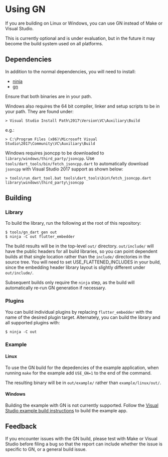 # Using GN

If you are building on Linux or Windows, you can use GN instead of Make or
Visual Studio.

This is currently optional and is under evaluation, but in the future it may
become the build system used on all platforms.

## Dependencies

In addition to the normal dependencies, you will need to install:
* [ninja](https://github.com/ninja-build/ninja/wiki/Pre-built-Ninja-packages)
* [gn](https://gn.googlesource.com/gn/)

Ensure that both binaries are in your path.

Windows also requires the 64 bit compiler, linker and setup scripts to be in
your path. They are found under:

```
> Visual Studio Install Path\2017\Version\VC\Auxiliary\Build
```

e.g.:

```
> C:\Program Files (x86)\Microsoft Visual Studio\2017\Community\VC\Auxiliary\Build
```

Windows requires jsoncpp to be downloaded to
`library/windows/third_party/jsoncpp`. Use
`tools/dart_tools/bin/fetch_jsoncpp.dart` to automatically download `jsoncpp`
with Visual Studio 2017 support as shown below:

```
> tools\run_dart_tool.bat tools\dart_tools\bin\fetch_jsoncpp.dart library\windows\third_party\jsoncpp
```

## Building

### Library

To build the library, run the following at the root of this repository:

```
$ tools/gn_dart gen out
$ ninja -C out flutter_embedder
```

The build results will be in the top-level `out/` directory. `out/include/` will
have the public headers for all build libraries, so you can point dependent
builds at that single location rather than the `include/` directories in the
source tree. You will need to set USE\_FLATTENED\_INCLUDES in your build, since
the embedding header library layout is slightly different under `out/include/`.

Subsequent builds only require the `ninja` step, as the build will automatically
re-run GN generation if necessary.

### Plugins

You can build individual plugins by replacing `flutter_embedder` with the name
of the desired plugin target. Alternately, you can build the library and all
supported plugins with:

```
$ ninja -C out
```

### Example

#### Linux

To use the GN build for the depedencies of the example application, when
running `make` for the example add `USE_GN=1` to the end of the command.

The resulting binary will be in `out/example/` rather than `example/linux/out/`.

#### Windows

Building the example with GN is not currently supported. Follow the [Visual
Studio example build instructions](../example/README.md) to build the example
app.

## Feedback

If you encounter issues with the GN build, please test with Make or Visual
Studio before filing a bug so that the report can include whether the issue is
specific to GN, or a general build issue.
